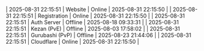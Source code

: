 | 2025-08-31 22:15:51 | Website | Online | 2025-08-31 22:15:50 |
| 2025-08-31 22:15:51 | Registration | Online | 2025-08-31 22:15:50 |
| 2025-08-31 22:15:51 | Auth Server | Offline | 2025-08-18 09:33:31 |
| 2025-08-31 22:15:51 | Kezan (PvE) | Offline | 2025-08-03 17:58:02 |
| 2025-08-31 22:15:51 | Gurubashi (PvP) | Offline | 2025-08-23 21:44:06 |
| 2025-08-31 22:15:51 | Cloudflare | Online | 2025-08-31 22:15:50 |
